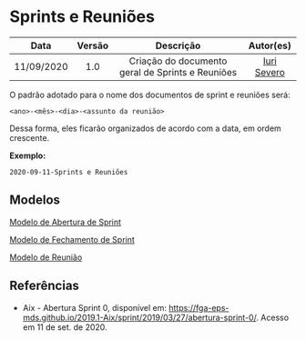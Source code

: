 # Sprints e Reuniões

|    Data    | Versão |         Descrição         |           Autor(es)           |
| :--------: | :----: | :-----------------------: | :---------------------------: |
| 11/09/2020 |  1.0   | Criação do documento geral de Sprints e Reuniões | [Iuri Severo](https://github.com/iurisevero) |

O padrão adotado para o nome dos documentos de sprint e reuniões será:

```
<ano>-<mês>-<dia>-<assunto da reunião>
```

Dessa forma, eles ficarão organizados de acordo com a data, em ordem crescente.

**Exemplo:**

```
2020-09-11-Sprints e Reuniões
```

## Modelos

[Modelo de Abertura de Sprint](/docs/SprintsAndMeetings/SprintOpeningModel.md)

[Modelo de Fechamento de Sprint](/docs/SprintsAndMeetings/SprintClosureModel.md)

[Modelo de Reunião](/docs/SprintsAndMeetings/MeetingModel.md)

## Referências
- Aix - Abertura Sprint 0, disponível em: <https://fga-eps-mds.github.io/2019.1-Aix/sprint/2019/03/27/abertura-sprint-0/>. Acesso em 11 de set. de 2020.

